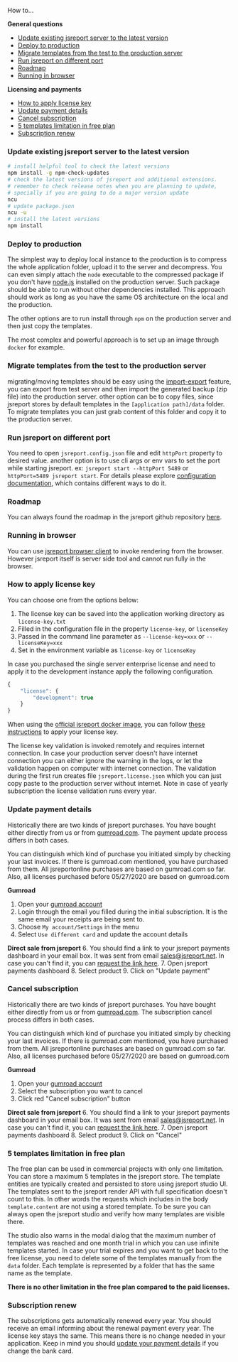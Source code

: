 





How to...

**General questions**
- [Update existing jsreport server to the latest version](#update-server)    
- [Deploy to production](#deploy-to-production)
- [Migrate templates from the test to the production server](#migrate-templates)    
- [Run jsreport on different port](#port-config)
- [Roadmap](#roadmap)
- [Running in browser](#running-in-browser)

**Licensing and payments**
- [How to apply license key](#how-to-apply-license-key)    
- [Update payment details](#update-payment-details)
- [Cancel subscription](#cancel-subscription)     
- [5 templates limitation in free plan](#5-templates-limitation-in-free-plan)
- [Subscription renew](#subscription-renew)

### <a name="update-server"></a>Update existing jsreport server to the latest version

```bash
# install helpful tool to check the latest versions
npm install -g npm-check-updates
# check the latest versions of jsreport and additional extensions.
# remember to check release notes when you are planning to update,
# specially if you are going to do a major version update
ncu
# update package.json
ncu -u
# install the latest versions
npm install
```

### <a name="deploy-to-production"></a>Deploy to production

The simplest way to deploy local instance to the production is to compress the whole application folder, upload it to the server and decompress. You can even simply attach the `node` executable to the compressed package if you don't have [node.js](https://nodejs.org/en/) installed on the production server.  Such package should be able to run without other dependencies installed. This approach should work as long as you have the same OS architecture on the local and the production.

The other options are to run install through `npm` on the production server and then just copy the templates.

The most complex and powerful approach is to set up an image through `docker` for example.

### <a name="migrate-templates"></a>Migrate templates from the test to the production server

migrating/moving templates should be easy using the [import-export](https://jsreport.net/learn/import-export) feature, you can export from test server and then import the generated backup (zip file) into the production server. other option can be to copy files, since jsreport stores by default templates in the `[application path]/data` folder. To migrate templates you can just grab content of this folder and copy it to the production server.

### <a name="port-config"></a>Run jsreport on different port

You need to open `jsreport.config.json` file and edit `httpPort` property to desired value. another option is to use cli args or env vars to set the port while starting jsreport. ex: `jsreport start --httpPort 5489` or `httpPort=5489 jsreport start`. For details please explore [configuration documentation](/learn/configuration), which contains different ways to do it.

### <a name="roadmap"></a>Roadmap

You can always found the roadmap in the jsreport github repository [here](https://github.com/jsreport/jsreport#roadmap).

### <a name="running-in-browser"></a>Running in browser

You can use [jsreport browser client](/learn/browser-client) to invoke rendering from the browser. However jsreport itself is server side tool and cannot run fully in the browser.

### <a name="how-to-apply-license-key"></a>How to apply license key
You can choose one from the options below:

1. The license key can be saved into the application working directory as `license-key.txt`
2. Filled in the configuration file in the property `license-key`, or `licenseKey`
3. Passed in the command line parameter as `--license-key=xxx` or `--licenseKey=xxx`
4. Set in the environment variable as `license-key` or `licenseKey`

In case you purchased the single server enterprise license and need to apply it to the development instance apply the following configuration.
```js
{   
	"license": {
		"development": true
	}   
}
```


When using the [official jsreport docker image](https://hub.docker.com/r/jsreport/jsreport/), you can follow [these instructions](https://jsreport.net/learn/docker#apply-license-key) to apply your license key.

The license key validation is invoked remotely and requires internet connection. In case your production server doesn't have internet connection you can either ignore the warning in the logs, or let the validation happen on computer with internet connection. The validation during the first run creates file `jsreport.license.json` which you can just copy paste to the production server without internet. Note in case of yearly subscription the license validation runs every year.

### <a name="update-payment-details"></a>Update payment details
Historically there are two kinds of jsreport purchases. You have bought either directly from us or from [gumroad.com](https://gumroad.com/library). The payment update process differs in both cases.

You can distinguish which kind of purchase you initiated simply by checking your last invoices. If there is gumroad.com mentioned, you have purchased from them. All jsreportonline purchases are based on gumroad.com so far. Also, all licenses purchased before 05/27/2020 are based on gumroad.com

**Gumroad**
1. Open your [gumroad account](https://gumroad.com/library)
2. Login through the email you filled during the initial subscription. It is the same email your receipts are being sent to.
3. Choose `My account/Settings` in the menu
4. Select `Use different card` and update the account details

**Direct sale from jsreport**
6. You should find a link to your jsreport payments dashboard in your email box. It was sent from email  sales@jsreport.net. In case you can't find it, you can [request the link here](https://jsreport.net/payments/customer).
7. Open jsreport payments dashboard
8. Select product 
9. Click on "Update payment" 

### <a name="cancel-subscription"></a>Cancel subscription
Historically there are two kinds of jsreport purchases. You have bought either directly from us or from [gumroad.com](https://gumroad.com/library). The subscription cancel process differs in both cases.

You can distinguish which kind of purchase you initiated simply by checking your last invoices. If there is gumroad.com mentioned, you have purchased from them. All jsreportonline purchases are based on gumroad.com so far. Also, all licenses purchased before 05/27/2020 are based on gumroad.com

**Gumroad**
1. Open your [gumroad account](https://gumroad.com/library)
2. Select the subscription you want to cancel
3. Click red "Cancel subscription" button

**Direct sale from jsreport**
6. You should find a link to your jsreport payments dashboard in your email box. It was sent from email  sales@jsreport.net. In case you can't find it, you can [request the link here](https://jsreport.net/payments/customer).
7. Open jsreport payments dashboard
8. Select product 
9. Click on "Cancel" 

### <a name="5-templates-limitation-in-free-plan"></a>5 templates limitation in free plan
The free plan can be used in commercial projects with only one limitation. You can store a maximum 5 templates in the jsreport store. The template entities are typically created and persisted to store using jsreport studio UI. The templates sent to the jsreport render API with full specification doesn't count to this. In other words the requests which includes in the body `template.content` are not using a stored template. To be sure you can always open the jsreport studio and verify how many templates are visible there.

The studio also warns in the modal dialog that the maximum number of templates was reached and one month trial in which you can use infinite templates started. In case your trial expires and you want to get back to the free license, you need to delete some of the templates manually from the `data` folder. Each template is represented by a folder that has the same name as the template.

**There is no other limitation in the free plan compared to the paid licenses.**

### <a name="subscription-renew"></a>Subscription renew

The subscriptions gets automatically renewed every year. You should receive an email informing about the renewal payment every year. The license key stays the same. This means there is no change needed in your application. Keep in mind you should [update your payment details](#update-payment-details) if you change the bank card. 
